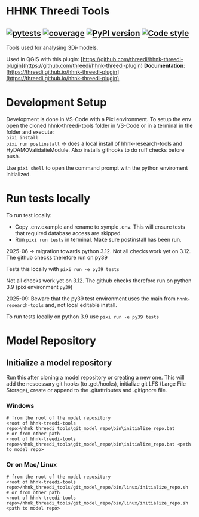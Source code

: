 # HHNK Threedi Tools

[![pytests](https://github.com/threedi/hhnk-threedi-tools/actions/workflows/pytests_threedi_tools.yml/badge.svg)](https://github.com/threedi/hhnk-threedi-tools/actions/workflows/pytests_threedi_tools.yml)
[![coverage](https://img.shields.io/codecov/c/github/threedi/hhnk-threedi-tools)](https://codecov.io/github/threedi/hhnk-threedi-tools)
[![PyPI version](https://badge.fury.io/py/hhnk-threedi-tools.svg)](https://pypi.org/project/hhnk-threedi-tools/)
[![Code style](https://img.shields.io/badge/code%20style-ruff-D7FF64)](https://github.com/astral-sh/ruff)
---

Tools used for analysing 3Di-models.

Used in QGIS with this plugin:
[https://github.com/threedi/hhnk-threedi-plugin](https://github.com/threedi/hhnk-threedi-plugin)
**Documentation**: [https://threedi.github.io/hhnk-threedi-plugin](https://threedi.github.io/hhnk-threedi-plugin)


# Development Setup
Development is done in VS-Code with a Pixi environment.
To setup the env open the cloned hhnk-threedi-tools folder in VS-Code or in a terminal in the folder and execute:\
`pixi install`\
`pixi run postinstall` -> does a local install of hhnk-research-tools and HyDAMOValidatieModule. Also installs githooks to do ruff checks before push.

Use `pixi shell` to open the command prompt with the python enviroment initialized.

# Run tests locally
To run test locally:
* Copy .env.example and rename to symple .env. This will ensure tests that required database access are skipped.
* Run `pixi run tests` in terminal. Make sure postinstall has been run.

2025-06 -> migration towards python 3.12.
Not all checks work yet on 3.12. The github checks therefore run on py39

Tests this locally with
`pixi run -e py39 tests`

Not all checks work yet on 3.12. The github checks therefore run on python 3.9 (pixi environment `py39`)

2025-09: Beware that the py39 test environment uses the main from `hhnk-research-tools` and, not local editable install.

To run tests locally on python 3.9 use
`pixi run -e py39 tests`


# Model Repository

## Initialize a model repository

Run this after cloning a model repository or creating a new one. This will add the nescessary git hooks (to .get/hooks),
initialize git LFS (Large File Storage), create or append to the .gitattributes and .gitignore file.

### Windows

```shell
# from the root of the model repository
<root of hhnk-treedi-tools repo>\hhnk_threedi_tools\git_model_repo\bin\initialize_repo.bat
# or from other path
<root of hhnk-treedi-tools repo>\hhnk_threedi_tools\git_model_repo\bin\initialize_repo.bat <path to model repo>
``` 

### Or on Mac/ Linux

```shell
# from the root of the model repository
<root of hhnk-treedi-tools repo>/hhnk_threedi_tools/git_model_repo/bin/linux/initialize_repo.sh
# or from other path
<root of hhnk-treedi-tools repo>/hhnk_threedi_tools/git_model_repo/bin/linux/initialize_repo.sh <path to model repo>
```


